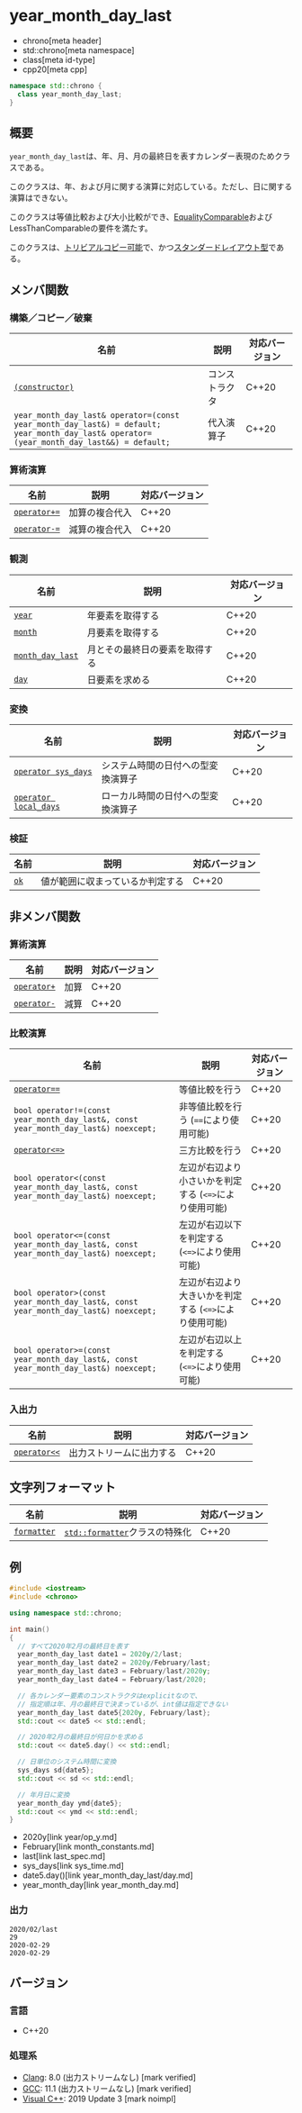 # year_month_day_last
* chrono[meta header]
* std::chrono[meta namespace]
* class[meta id-type]
* cpp20[meta cpp]

```cpp
namespace std::chrono {
  class year_month_day_last;
}
```

## 概要
`year_month_day_last`は、年、月、月の最終日を表すカレンダー表現のためクラスである。

このクラスは、年、および月に関する演算に対応している。ただし、日に関する演算はできない。

このクラスは等値比較および大小比較ができ、[EqualityComparable](/reference/concepts/equality_comparable.md)およびLessThanComparableの要件を満たす。

このクラスは、[トリビアルコピー可能](/reference/type_traits/is_trivially_copyable.md)で、かつ[スタンダードレイアウト型](/reference/type_traits/is_standard_layout.md)である。


## メンバ関数
### 構築／コピー／破棄

| 名前 | 説明 | 対応バージョン |
|------|------|----------------|
| [`(constructor)`](year_month_day_last/op_constructor.md) | コンストラクタ | C++20 |
| `year_month_day_last& operator=(const year_month_day_last&) = default;`<br/> `year_month_day_last& operator=(year_month_day_last&&) = default;` | 代入演算子 | C++20 |


### 算術演算

| 名前 | 説明 | 対応バージョン |
|------|------|----------------|
| [`operator+=`](year_month_day_last/op_plus_assign.md)  | 加算の複合代入 | C++20 |
| [`operator-=`](year_month_day_last/op_minus_assign.md) | 減算の複合代入 | C++20 |


### 観測

| 名前 | 説明 | 対応バージョン |
|------|------|----------------|
| [`year`](year_month_day_last/year.md)   | 年要素を取得する | C++20 |
| [`month`](year_month_day_last/month.md) | 月要素を取得する | C++20 |
| [`month_day_last`](year_month_day_last/month_day_last.md) | 月とその最終日の要素を取得する | C++20 |
| [`day`](year_month_day_last/day.md)     | 日要素を求める | C++20 |


### 変換

| 名前 | 説明 | 対応バージョン |
|------|------|----------------|
| [`operator sys_days`](year_month_day_last/op_sys_days.md)     | システム時間の日付への型変換演算子 | C++20 |
| [`operator local_days`](year_month_day_last/op_local_days.md) | ローカル時間の日付への型変換演算子 | C++20 |


### 検証

| 名前 | 説明 | 対応バージョン |
|------|------|----------------|
| [`ok`](year_month_day_last/ok.md) | 値が範囲に収まっているか判定する | C++20 |


## 非メンバ関数
### 算術演算

| 名前 | 説明 | 対応バージョン |
|------|------|----------------|
| [`operator+`](year_month_day_last/op_plus.md)  | 加算 | C++20 |
| [`operator-`](year_month_day_last/op_minus.md) | 減算 | C++20 |


### 比較演算

| 名前 | 説明 | 対応バージョン |
|------|------|----------------|
| [`operator==`](year_month_day_last/op_equal.md) | 等値比較を行う | C++20 |
| `bool operator!=(const year_month_day_last&, const year_month_day_last&) noexcept;` | 非等値比較を行う (`==`により使用可能) | C++20 |
| [`operator<=>`](year_month_day_last/op_compare_3way.md) | 三方比較を行う | C++20 |
| `bool operator<(const year_month_day_last&, const year_month_day_last&) noexcept;` | 左辺が右辺より小さいかを判定する (`<=>`により使用可能) | C++20 |
| `bool operator<=(const year_month_day_last&, const year_month_day_last&) noexcept;` | 左辺が右辺以下を判定する (`<=>`により使用可能) | C++20 |
| `bool operator>(const year_month_day_last&, const year_month_day_last&) noexcept;` | 左辺が右辺より大きいかを判定する (`<=>`により使用可能) | C++20 |
| `bool operator>=(const year_month_day_last&, const year_month_day_last&) noexcept;` | 左辺が右辺以上を判定する (`<=>`により使用可能) | C++20 |


### 入出力

| 名前 | 説明 | 対応バージョン |
|------|------|----------------|
| [`operator<<`](year_month_day_last/op_ostream.md) | 出力ストリームに出力する | C++20 |


## 文字列フォーマット

| 名前 | 説明 | 対応バージョン |
|------|------|----------------|
| [`formatter`](year_month_day_last/formatter.md) | [`std::formatter`](/reference/format/formatter.md)クラスの特殊化 | C++20 |


## 例
```cpp example
#include <iostream>
#include <chrono>

using namespace std::chrono;

int main()
{
  // すべて2020年2月の最終日を表す
  year_month_day_last date1 = 2020y/2/last;
  year_month_day_last date2 = 2020y/February/last;
  year_month_day_last date3 = February/last/2020y;
  year_month_day_last date4 = February/last/2020;

  // 各カレンダー要素のコンストラクタはexplicitなので、
  // 指定順は年、月の最終日で決まっているが、int値は指定できない
  year_month_day_last date5{2020y, February/last};
  std::cout << date5 << std::endl;

  // 2020年2月の最終日が何日かを求める
  std::cout << date5.day() << std::endl;

  // 日単位のシステム時間に変換
  sys_days sd{date5};
  std::cout << sd << std::endl;

  // 年月日に変換
  year_month_day ymd{date5};
  std::cout << ymd << std::endl;
}
```
* 2020y[link year/op_y.md]
* February[link month_constants.md]
* last[link last_spec.md]
* sys_days[link sys_time.md]
* date5.day()[link year_month_day_last/day.md]
* year_month_day[link year_month_day.md]

### 出力
```
2020/02/last
29
2020-02-29
2020-02-29
```


## バージョン
### 言語
- C++20

### 処理系
- [Clang](/implementation.md#clang): 8.0 (出力ストリームなし) [mark verified]
- [GCC](/implementation.md#gcc): 11.1 (出力ストリームなし) [mark verified]
- [Visual C++](/implementation.md#visual_cpp): 2019 Update 3 [mark noimpl]
